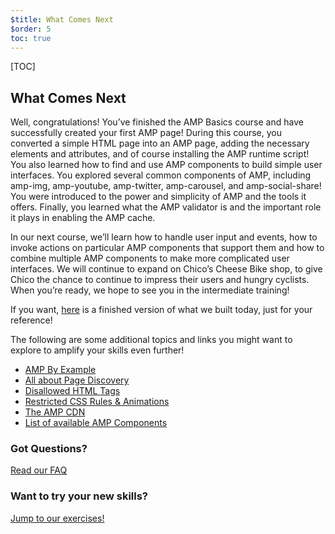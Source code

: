 ```yaml
---
$title: What Comes Next
$order: 5
toc: true
---
```

[TOC]


## What Comes Next

Well, congratulations! You’ve finished the AMP Basics course and have successfully created your first AMP page! During this course, you converted a simple HTML page into an AMP page, adding the necessary elements and attributes, and of course installing the AMP runtime script! You also learned how to find and use AMP components to build simple user interfaces. You explored several common components of AMP, including amp-img, amp-youtube, amp-twitter, amp-carousel, and amp-social-share! You were introduced to the power and simplicity of AMP and the tools it offers. Finally, you learned what the AMP validator is and the important role it plays in enabling the AMP cache.

In our next course, we’ll learn how to handle user input and events, how to invoke actions on particular AMP components that support them and how to combine multiple AMP components to make more complicated user interfaces. We will continue to expand on Chico’s Cheese Bike shop, to give Chico the chance to continue to impress their users and hungry cyclists. When you’re ready, we hope to see you in the intermediate training!

If you want, [here](https://glitch.com/edit/#!/aquamarine-baritone) is a finished version of what we built today, just for your reference!

The following are some additional topics and links you might want to explore to amplify your skills even further!

* [AMP By Example](https://ampbyexample.com/)
* [All about Page Discovery](https://www.ampproject.org/docs/guides/discovery.html)
* [Disallowed HTML Tags](https://www.ampproject.org/docs/reference/spec.html)
* [Restricted CSS Rules & Animations](https://www.ampproject.org/docs/guides/responsive/style_pages.html#disallowed-styles)
* [The AMP CDN](https://www.ampproject.org/docs/get_started/about-amp.html#amp-cdn)
* [List of available AMP Components](https://www.ampproject.org/docs/reference/extended.html)

### Got Questions?

<div class="prev-next-buttons">
  <a class="button" href="{{g.doc('/content/amp-dev/documentation/guides-and-tutorials/courses/beginner-course/frequently-asked-questions.md', locale=doc.locale).url.path}}"><span class="arrow-next">Read our FAQ</span></a>
</div>

### Want to try your new skills? 

<div class="prev-next-buttons">
  <a class="button" href="{{g.doc('/content/amp-dev/documentation/guides-and-tutorials/courses/beginner-course/exercises.md', locale=doc.locale).url.path}}"><span class="arrow-next">Jump to our exercises!</span></a>
</div>